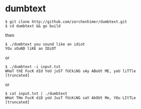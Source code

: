 # dumbtext

    $ git clone http://github.com/zorchenhimer/dumbtext.git
    $ cd dumbtext && go build

then

    $ ./dumbtext you sound like an idiot
    YOu sOuND liKE an IDiOT

or

    $ ./dumbtext -i input.txt
    WHaT thE FucK dId YoU juST fUCkiNG sAy ABoUt ME, yoU liTTle [truncated]

or

    $ cat input.txt | ./dumbtext
    WHat THe FucK diD yoU JusT fUcKiNG saY AbOUt Me, YOu LItTLe [truncated]
